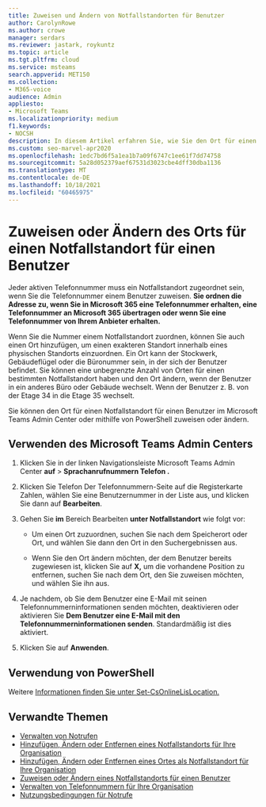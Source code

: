 ```yaml
---
title: Zuweisen und Ändern von Notfallstandorten für Benutzer
author: CarolynRowe
ms.author: crowe
manager: serdars
ms.reviewer: jastark, roykuntz
ms.topic: article
ms.tgt.pltfrm: cloud
ms.service: msteams
search.appverid: MET150
ms.collection:
- M365-voice
audience: Admin
appliesto:
- Microsoft Teams
ms.localizationpriority: medium
f1.keywords:
- NOCSH
description: In diesem Artikel erfahren Sie, wie Sie den Ort für einen Notfallstandort für Benutzer in Ihrer Organisation zuweisen oder ändern.
ms.custom: seo-marvel-apr2020
ms.openlocfilehash: 1edc7bd6f5a1ea1b7a09f6747c1ee61f7dd74758
ms.sourcegitcommit: 5a28d052379aef67531d3023cbe4dff30dba1136
ms.translationtype: MT
ms.contentlocale: de-DE
ms.lasthandoff: 10/18/2021
ms.locfileid: "60465975"
---
```

# <a name="assign-or-change-the-place-for-an-emergency-location-for-a-user"></a>Zuweisen oder Ändern des Orts für einen Notfallstandort für einen Benutzer

Jeder aktiven Telefonnummer muss ein Notfallstandort zugeordnet sein, wenn Sie die Telefonnummer einem Benutzer zuweisen. **Sie ordnen die Adresse zu, wenn Sie in Microsoft 365 eine Telefonnummer erhalten, eine Telefonnummer an Microsoft 365 übertragen oder wenn Sie eine Telefonnummer von Ihrem Anbieter erhalten.**

Wenn Sie die Nummer einem Notfallstandort zuordnen, können Sie auch einen Ort hinzufügen, um einen exakteren Standort innerhalb eines physischen Standorts einzuordnen. Ein Ort kann der Stockwerk, Gebäudeflügel oder die Büronummer sein, in der sich der Benutzer befindet. Sie können eine unbegrenzte Anzahl von Orten für einen bestimmten Notfallstandort haben und den Ort ändern, wenn der Benutzer in ein anderes Büro oder Gebäude wechselt. Wenn der Benutzer z. B. von der Etage 34 in die Etage 35 wechselt.
  
Sie können den Ort für einen Notfallstandort für einen Benutzer im Microsoft Teams Admin Center oder mithilfe von PowerShell zuweisen oder ändern.

## <a name="using-the-microsoft-teams-admin-center"></a>Verwenden des Microsoft Teams Admin Centers

1. Klicken Sie in der linken Navigationsleiste Microsoft Teams Admin Center **auf**  >  **Sprachanrufnummern Telefon .**

2. Klicken Sie Telefon Der Telefonnummern-Seite auf die Registerkarte Zahlen, wählen Sie eine Benutzernummer in der Liste aus, und klicken Sie dann auf **Bearbeiten**.  

3. Gehen Sie **im** Bereich Bearbeiten **unter Notfallstandort** wie folgt vor:

    - Um einen Ort zuzuordnen, suchen Sie nach dem Speicherort oder Ort, und wählen Sie dann den Ort in den Suchergebnissen aus.

    - Wenn Sie den Ort ändern möchten, der dem Benutzer bereits zugewiesen ist, klicken Sie auf **X,** um die vorhandene Position zu entfernen, suchen Sie nach dem Ort, den Sie zuweisen möchten, und wählen Sie ihn aus.

4. Je nachdem, ob Sie dem Benutzer eine E-Mail mit seinen Telefonnummerninformationen senden möchten, deaktivieren oder aktivieren Sie **Dem Benutzer eine E-Mail mit den Telefonnummerninformationen senden**. Standardmäßig ist dies aktiviert.

5. Klicken Sie auf **Anwenden**.

## <a name="using-powershell"></a>Verwendung von PowerShell

Weitere [Informationen finden Sie unter Set-CsOnlineLisLocation.](/powershell/module/skype/set-csonlinelislocation)
    
## <a name="related-topics"></a>Verwandte Themen

- [Verwalten von Notrufen](what-are-emergency-locations-addresses-and-call-routing.md)
- [Hinzufügen, Ändern oder Entfernen eines Notfallstandorts für Ihre Organisation](add-change-remove-emergency-location-organization.md)
- [Hinzufügen, Ändern oder Entfernen eines Ortes als Notfallstandort für Ihre Organisation](add-change-remove-emergency-place-organization.md)
- [Zuweisen oder Ändern eines Notfallstandorts für einen Benutzer](assign-change-emergency-location-user.md)
- [Verwalten von Telefonnummern für Ihre Organisation](/microsoftteams/manage-phone-numbers-for-your-organization)
- [Nutzungsbedingungen für Notrufe](./emergency-calling-terms-and-conditions.md)